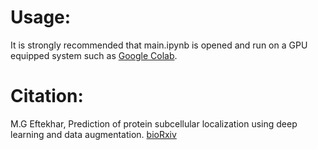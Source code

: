 # Usage:
It is strongly recommended that main.ipynb is opened and run on a GPU equipped system such as [Google Colab](https://colab.research.google.com/).

# Citation:
M.G Eftekhar, Prediction of protein subcellular localization using deep learning and data augmentation. [bioRxiv](https://www.biorxiv.org/content/10.1101/2020.05.19.068122v2)
